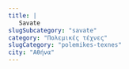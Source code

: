 ```yaml
---
title: |
   Savate
slugSubcategory: "savate"
category: "Πολεμικές τέχνες"
slugCategory: "polemikes-texnes"
city: "Αθήνα"
---
```


